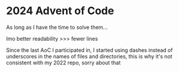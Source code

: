 # 2024 Advent of Code

 As long as I have the time to solve them...

 Imo better readability >>> fewer lines

 Since the last AoC I participated in, I started using dashes instead of underscores in the names of files and directories, this is why it's not consistent with my 2022 repo, sorry about that

